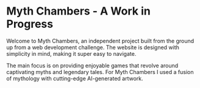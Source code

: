 # Myth Chambers - A Work in Progress

Welcome to Myth Chambers, an independent project built from the ground up from a web development challenge. The website is designed with simplicity in mind, making it super easy to navigate.

The main focus is on providing enjoyable games that revolve around captivating myths and legendary tales. For Myth Chambers I used a fusion of mythology with cutting-edge AI-generated artwork.
